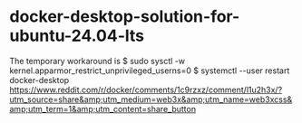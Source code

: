 # docker-desktop-solution-for-ubuntu-24.04-lts
The temporary workaround is  $ sudo sysctl -w kernel.apparmor_restrict_unprivileged_userns=0 $ systemctl --user restart docker-desktop  https://www.reddit.com/r/docker/comments/1c9rzxz/comment/l1u2h3x/?utm_source=share&amp;utm_medium=web3x&amp;utm_name=web3xcss&amp;utm_term=1&amp;utm_content=share_button 
